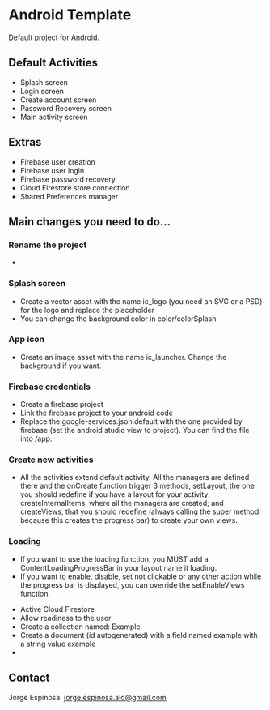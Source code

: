 # Android Template

Default project for Android.

## Default Activities

* Splash screen
* Login screen
* Create account screen
* Password Recovery screen
* Main activity screen

## Extras

* Firebase user creation
* Firebase user login
* Firebase password recovery
* Cloud Firestore store connection
* Shared Preferences manager

## Main changes you need to do...

### Rename the project
+

### Splash screen
+ Create a vector asset with the name ic_logo (you need an SVG or a PSD) for the logo and replace the placeholder
+ You can change the background color in color/colorSplash

### App icon
+ Create an image asset with the name ic_launcher. Change the background if you want.

### Firebase credentials
+ Create a firebase project
+ Link the firebase project to your android code
+ Replace the google-services.json.default with the one provided by firebase (set the android studio view to project). You can find the file into /app.

### Create new activities
+ All the activities extend default activity. All the managers are defined there and the onCreate function trigger 3 methods, setLayout, the one you should redefine if you have a layout for your activity; createInternalItems, where all the managers are created; and createViews, that you should redefine (always calling the super method because this creates the progress bar) to create your own views.

### Loading
+ If you want to use the loading function, you MUST add a ContentLoadingProgressBar in your layout name it loading.
+ If you want to enable, disable, set not clickable or any other action while the progress bar is displayed, you can override the setEnableViews function.


* Active Cloud Firestore
* Allow readiness to the user
* Create a collection named: Example
* Create a document (id autogenerated) with a field named example with a string value example
*


## Contact
Jorge Espinosa: [jorge.espinosa.ald@gmail.com](mailto:jorge.espinosa.ald@gmail.com)